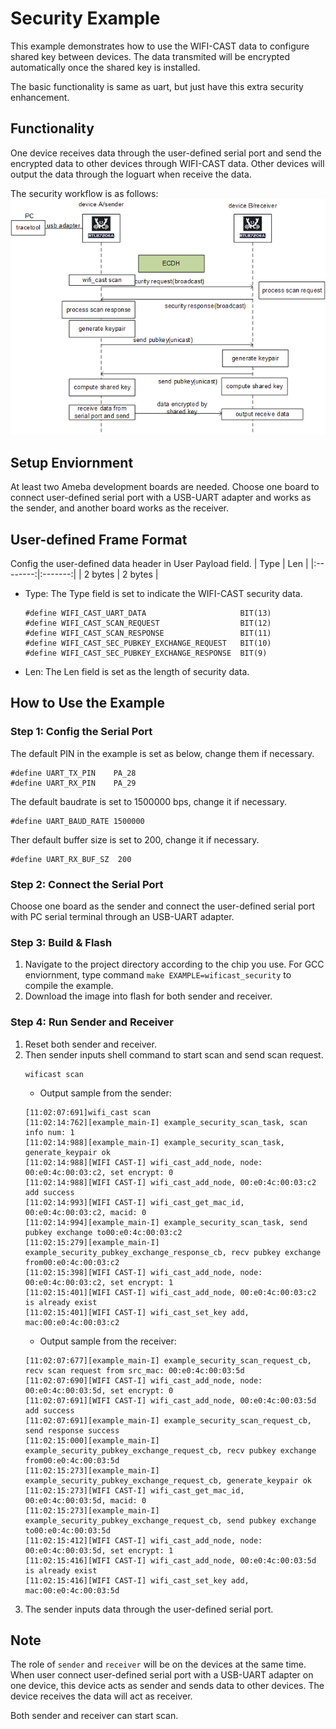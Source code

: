 # Security Example

This example demonstrates how to use the WIFI-CAST data to configure shared key between devices. The data transmited will be encrypted automatically once the shared key is installed.

The basic functionality is same as uart, but just have this extra security enhancement.

## Functionality

One device receives data through the user-defined serial port and send the encrypted data to other devices through WIFI-CAST data. Other devices will output the data through the loguart when receive the data.

The security workflow is as follows:
<img src="image.png">

## Setup Enviornment

At least two Ameba development boards are needed. Choose one board to connect user-defined serial port with a USB-UART adapter and works as the sender, and another board works as the receiver.

## User-defined Frame Format

Config the user-defined data header in User Payload field.
|   Type   |   Len   | 
|:--------:|:-------:|
|  2 bytes | 2 bytes |
* Type: The Type field is set to indicate the WIFI-CAST security data.
    ```
    #define WIFI_CAST_UART_DATA                     BIT(13)
    #define WIFI_CAST_SCAN_REQUEST                  BIT(12)
    #define WIFI_CAST_SCAN_RESPONSE                 BIT(11)
    #define WIFI_CAST_SEC_PUBKEY_EXCHANGE_REQUEST   BIT(10)
    #define WIFI_CAST_SEC_PUBKEY_EXCHANGE_RESPONSE  BIT(9)
    ```
* Len: The Len field is set as the length of security data.

## How to Use the Example

### Step 1: Config the Serial Port

The default PIN in the example is set as below, change them if necessary.
```
#define UART_TX_PIN    PA_28
#define UART_RX_PIN    PA_29
```
The default baudrate is set to 1500000 bps, change it if necessary.
```
#define UART_BAUD_RATE 1500000
```
Ther default buffer size is set to 200, change it if necessary.
```
#define UART_RX_BUF_SZ	200
```

### Step 2: Connect the Serial Port

Choose one board as the sender and connect the user-defined serial port with PC serial terminal through an USB-UART adapter.

### Step 3: Build & Flash

1. Navigate to the project directory according to the chip you use. For GCC enviornment, type command `make EXAMPLE=wificast_security` to compile the example.
2. Download the image into flash for both sender and receiver.

### Step 4: Run Sender and Receiver

1. Reset both sender and receiver.
2. Then sender inputs shell command to start scan and send scan request.
    ```
    wificast scan
    ```
    * Output sample from the sender:
    ```
    [11:02:07:691]wifi_cast scan
    [11:02:14:762][example_main-I] example_security_scan_task, scan info num: 1
    [11:02:14:988][example_main-I] example_security_scan_task, generate_keypair ok
    [11:02:14:988][WIFI CAST-I] wifi_cast_add_node, node: 00:e0:4c:00:03:c2, set encrypt: 0
    [11:02:14:988][WIFI CAST-I] wifi_cast_add_node, 00:e0:4c:00:03:c2 add success
    [11:02:14:993][WIFI CAST-I] wifi_cast_get_mac_id, 00:e0:4c:00:03:c2, macid: 0
    [11:02:14:994][example_main-I] example_security_scan_task, send pubkey exchange to00:e0:4c:00:03:c2
    [11:02:15:279][example_main-I] example_security_pubkey_exchange_response_cb, recv pubkey exchange from00:e0:4c:00:03:c2
    [11:02:15:398][WIFI CAST-I] wifi_cast_add_node, node: 00:e0:4c:00:03:c2, set encrypt: 1
    [11:02:15:401][WIFI CAST-I] wifi_cast_add_node, 00:e0:4c:00:03:c2 is already exist
    [11:02:15:401][WIFI CAST-I] wifi_cast_set_key add, mac:00:e0:4c:00:03:c2
    ```
    * Output sample from the receiver:
    ```
    [11:02:07:677][example_main-I] example_security_scan_request_cb, recv scan request from src_mac: 00:e0:4c:00:03:5d
    [11:02:07:690][WIFI CAST-I] wifi_cast_add_node, node: 00:e0:4c:00:03:5d, set encrypt: 0
    [11:02:07:691][WIFI CAST-I] wifi_cast_add_node, 00:e0:4c:00:03:5d add success
    [11:02:07:691][example_main-I] example_security_scan_request_cb, send response success
    [11:02:15:000][example_main-I] example_security_pubkey_exchange_request_cb, recv pubkey exchange from00:e0:4c:00:03:5d
    [11:02:15:273][example_main-I] example_security_pubkey_exchange_request_cb, generate_keypair ok
    [11:02:15:273][WIFI CAST-I] wifi_cast_get_mac_id, 00:e0:4c:00:03:5d, macid: 0
    [11:02:15:273][example_main-I] example_security_pubkey_exchange_request_cb, send pubkey exchange to00:e0:4c:00:03:5d
    [11:02:15:412][WIFI CAST-I] wifi_cast_add_node, node: 00:e0:4c:00:03:5d, set encrypt: 1
    [11:02:15:416][WIFI CAST-I] wifi_cast_add_node, 00:e0:4c:00:03:5d is already exist
    [11:02:15:416][WIFI CAST-I] wifi_cast_set_key add, mac:00:e0:4c:00:03:5d
    ```
3. The sender inputs data through the user-defined serial port.

## Note
The role of `sender` and `receiver` will be on the devices at the same time. When user connect user-defined serial port with a USB-UART adapter on one device, this device acts as sender and sends data to other devices. The device receives the data will act as receiver. 

Both sender and receiver can start scan.
